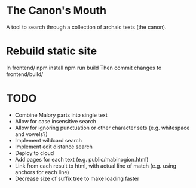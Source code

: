 # The Canon's Mouth

A tool to search through a collection of archaic texts (the canon).

# Rebuild static site

In frontend/
npm install
npm run build
Then commit changes to frontend/build/

# TODO

* Combine Malory parts into single text
* Allow for case insensitive search
* Allow for ignoring punctuation or other character sets (e.g. whitespace and vowels?)
* Implement wildcard search
* Implement edit distance search
* Deploy to cloud
* Add pages for each text (e.g. public/mabinogion.html)
* Link from each result to html, with actual line of match (e.g. using anchors for each line)
* Decrease size of suffix tree to make loading faster
